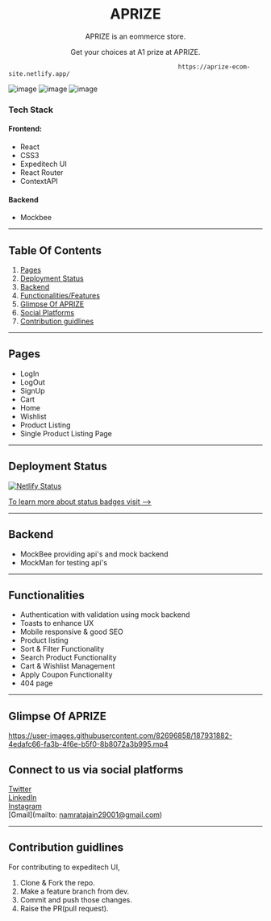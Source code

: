 <h1 align="center">APRIZE</h1>
<p align="center">APRIZE is an eommerce store.</p>
<p align="center">Get your choices at A1 prize at APRIZE.</p>

                                                   https://aprize-ecom-site.netlify.app/

![image](https://img.shields.io/github/issues/Namrata-J/APRIZE)
![image](https://img.shields.io/github/forks/Namrata-J/APRIZE)
![image](https://img.shields.io/github/stars/Namrata-J/APRIZE)

### Tech Stack

#### Frontend:
- React
- CSS3
- Expeditech UI
- React Router
- ContextAPI

#### Backend
- Mockbee

<hr>

## Table Of Contents
1. [Pages](#Pages)
2. [Deployment Status](#status)
3. [Backend](#mockbee)
4. [Functionalities/Features](#feature)
5. [Glimpse Of APRIZE](#glimpse)
6. [Social Platforms](#social)
7. [Contribution guidlines](#contribution)

<hr>

## Pages<a name="Pages"></a>
* LogIn
* LogOut
* SignUp
* Cart
* Home
* Wishlist
* Product Listing
* Single Product Listing Page

<hr>

## Deployment Status<a name="status"></a>
[![Netlify Status](https://api.netlify.com/api/v1/badges/65ff00ec-f61e-4e0e-a10a-973ac8a0f7e5/deploy-status)](https://app.netlify.com/sites/aprize-ecom-site/deploys)

[To learn more about status badges visit -->](https://docs.netlify.com/monitor-sites/status-badges/?_ga=2.33791655.74730842.1660376495-236702144.1656589951)

<hr>

## Backend<a name="mockbee"></a>
* MockBee providing api's and mock backend
* MockMan for testing api's

<hr>

## Functionalities<a name="feature"></a>

- Authentication with validation using mock backend
- Toasts to enhance UX
- Mobile responsive & good SEO
- Product listing
- Sort & Filter Functionality
- Search Product Functionality
- Cart & Wishlist Management
- Apply Coupon Functionality
- 404 page

<hr>

## Glimpse Of APRIZE<a name="glimpse"></a>

https://user-images.githubusercontent.com/82696858/187931882-4edafc66-fa3b-4f6e-b5f0-8b8072a3b995.mp4

## Connect to us via social platforms<a name="social"></a>
[Twitter](https://twitter.com/muse_the_coder) <br>
[LinkedIn](https://www.linkedin.com/in/namrata-jain-2b6203216/) <br>
[Instagram](https://www.instagram.com/the_dexterous_me/?r=nametag) <br>
[Gmail](mailto: namratajain29001@gmail.com) <br>

<hr>

## Contribution guidlines<a name="contribution"></a>
For contributing to expeditech UI,
1. Clone & Fork the repo.
2. Make a feature branch from dev.
3. Commit and push those changes.
4. Raise the PR(pull request).

